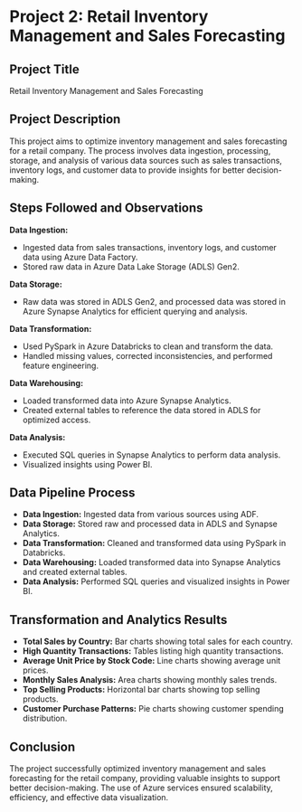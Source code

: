 # Project 2: Retail Inventory Management and Sales Forecasting

## Project Title
Retail Inventory Management and Sales Forecasting

## Project Description
This project aims to optimize inventory management and sales forecasting for a retail company. The process involves data ingestion, processing, storage, and analysis of various data sources such as sales transactions, inventory logs, and customer data to provide insights for better decision-making.

## Steps Followed and Observations
**Data Ingestion:**
   - Ingested data from sales transactions, inventory logs, and customer data using Azure Data Factory.
   - Stored raw data in Azure Data Lake Storage (ADLS) Gen2.

**Data Storage:**
   - Raw data was stored in ADLS Gen2, and processed data was stored in Azure Synapse Analytics for efficient querying and analysis.

**Data Transformation:**
   - Used PySpark in Azure Databricks to clean and transform the data.
   - Handled missing values, corrected inconsistencies, and performed feature engineering.

**Data Warehousing:**
   - Loaded transformed data into Azure Synapse Analytics.
   - Created external tables to reference the data stored in ADLS for optimized access.

**Data Analysis:**
   - Executed SQL queries in Synapse Analytics to perform data analysis.
   - Visualized insights using Power BI.


## Data Pipeline Process
- **Data Ingestion:** Ingested data from various sources using ADF.
- **Data Storage:** Stored raw and processed data in ADLS and Synapse Analytics.
- **Data Transformation:** Cleaned and transformed data using PySpark in Databricks.
- **Data Warehousing:** Loaded transformed data into Synapse Analytics and created external tables.
- **Data Analysis:** Performed SQL queries and visualized insights in Power BI.

## Transformation and Analytics Results
- **Total Sales by Country:** Bar charts showing total sales for each country.
- **High Quantity Transactions:** Tables listing high quantity transactions.
- **Average Unit Price by Stock Code:** Line charts showing average unit prices.
- **Monthly Sales Analysis:** Area charts showing monthly sales trends.
- **Top Selling Products:** Horizontal bar charts showing top selling products.
- **Customer Purchase Patterns:** Pie charts showing customer spending distribution.

## Conclusion
The project successfully optimized inventory management and sales forecasting for the retail company, providing valuable insights to support better decision-making. The use of Azure services ensured scalability, efficiency, and effective data visualization.


